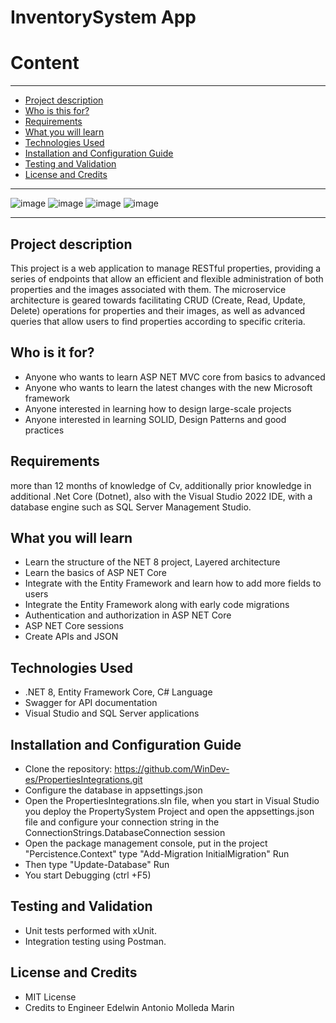 # InventorySystem App
# Content 
________________________________________________
- [Project description](#Project-description)
- [Who is this for?](#Who-is-this-for?)
- [Requirements](#Requirements)
- [What you will learn](#What-you-will-learn)
- [Technologies Used](#Technologies-Used)
- [Installation and Configuration Guide](#Installation-and-Configuration-Guide)
- [Testing and Validation](#Testing-and-Validation)
- [License and Credits](#License-and-Credits)
 ________________________________________________

 ![image](https://github.com/user-attachments/assets/3a7c88e8-b299-46c2-890e-f8b9dbb53c6c)
 ![image](https://github.com/user-attachments/assets/eddbcc50-1ada-40b0-91a6-618266443a4f)
 ![image](https://github.com/user-attachments/assets/db81a111-be61-4852-ac66-be5d0155580c)
 ![image](https://github.com/user-attachments/assets/83d23d2a-7919-41a7-b59e-5d893077a678)
 ________________________________________________
 
## Project description
This project is a web application to manage RESTful properties, providing a series of endpoints that allow an efficient and flexible administration of both properties and the images associated with them. The microservice architecture is geared towards facilitating CRUD (Create, Read, Update, Delete) operations for properties and their images, as well as advanced queries that allow users to find properties according to specific criteria. 

## Who is it for?
- Anyone who wants to learn ASP NET MVC core from basics to advanced
- Anyone who wants to learn the latest changes with the new Microsoft framework
- Anyone interested in learning how to design large-scale projects
- Anyone interested in learning SOLID, Design Patterns and good practices

## Requirements
more than 12 months of knowledge of Cv, additionally prior knowledge in additional .Net Core (Dotnet), also with the Visual Studio 2022 IDE, with a database engine such as SQL Server Management Studio.

## What you will learn
- Learn the structure of the NET 8 project, Layered architecture
- Learn the basics of ASP NET Core
- Integrate with the Entity Framework and learn how to add more fields to users
- Integrate the Entity Framework along with early code migrations
- Authentication and authorization in ASP NET Core
- ASP NET Core sessions
- Create APIs and JSON

## Technologies Used
- .NET 8, Entity Framework Core, C# Language
- Swagger for API documentation
- Visual Studio and SQL Server applications

## Installation and Configuration Guide
- Clone the repository: https://github.com/WinDev-es/PropertiesIntegrations.git
- Configure the database in appsettings.json
- Open the PropertiesIntegrations.sln file, when you start in Visual Studio you deploy the PropertySystem Project and open the appsettings.json file and configure your connection string in the ConnectionStrings.DatabaseConnection session
- Open the package management console, put in the project "Percistence.Context" type "Add-Migration InitialMigration" Run
- Then type "Update-Database" Run
- You start Debugging (ctrl +F5)

## Testing and Validation
- Unit tests performed with xUnit.
- Integration testing using Postman.

## License and Credits
- MIT License
- Credits to Engineer Edelwin Antonio Molleda Marin

